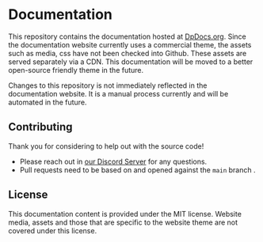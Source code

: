 # Documentation
This repository contains the documentation hosted at [DpDocs.org](https://dpdocs.org). Since the documentation website currently uses a commercial theme, the assets such as media, css have not been checked into Github. These assets are served separately via a CDN. This documentation will be moved to a better open-source friendly theme in the future.

Changes to this repository is not immediately reflected in the documentation website. It is a manual process currently and will be automated in the future.

## Contributing

Thank you for considering to help out with the source code! 

* Please reach out in [our Discord Server](https://discord.gg/bbbMPyzJTM) for any questions. 
* Pull requests need to be based on and opened against the `main` branch .

## License

This documentation content is provided under the MIT license. Website media, assets and those that are specific to the website theme are not covered under this license.
